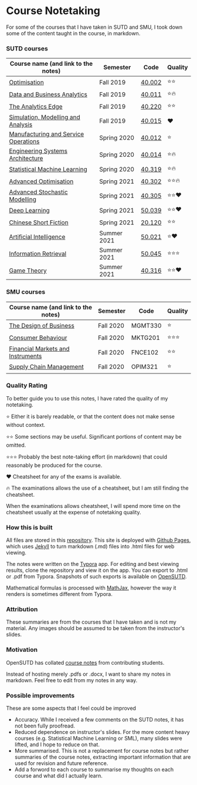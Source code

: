 # Course Notetaking
For some of the courses that I have taken in SUTD and SMU, I took down some of the content taught in the course, in markdown.



### SUTD courses

| Course name (and link to the notes)                          | Semester    | Code                                                         | Quality |
| ------------------------------------------------------------ | ----------- | ------------------------------------------------------------ | ------- |
| [Optimisation](./sutd-optimisation/README.md)                | Fall 2019   | [40.002](https://esd.sutd.edu.sg/courses/40002-optimisation/) | ⭐⭐      |
| [Data and Business Analytics](./sutd-data-and-business-analytics/README.md) | Fall 2019   | [40.011](https://esd.sutd.edu.sg/courses/40011-data-business-analytics/) | ⭐🔥      |
| [The Analytics Edge](./sutd-the-analytics-edge/README.md)    | Fall 2019   | [40.220](https://esd.sutd.edu.sg/courses/40220-the-analytics-edge/) | ⭐⭐      |
| [Simulation, Modelling and Analysis](https://esd.sutd.edu.sg/courses/40015-simulation-modelling-analysis/) | Fall 2019   | [40.015](https://esd.sutd.edu.sg/courses/40015-simulation-modelling-analysis/) | ❤️       |
| [Manufacturing and Service Operations](./sutd-manufacturing-and-service-operations/README.md) | Spring 2020 | [40.012](https://esd.sutd.edu.sg/courses/40012-manufacturing-and-service-operations/) | ⭐       |
| [Engineering Systems Architecture](./sutd-engineering-systems-architecture/README.md) | Spring 2020 | [40.014](https://esd.sutd.edu.sg/courses/40014-engineering-systems-architecture/) | ⭐🔥      |
| [Statistical Machine Learning](./sutd-statistical-machine-learning/README.md) | Spring 2020 | [40.319](https://esd.sutd.edu.sg/courses/40319-statistical-and-machine-learning/) | ⭐🔥      |
| [Advanced Optimisation](./sutd-advanced-optimisation/README.md) | Spring 2021 | [40.302](https://esd.sutd.edu.sg/courses/40302-advanced-topics-in-optimisation/) | ⭐⭐🔥     |
| [Advanced Stochastic Modelling](./sutd-advanced-stochastic-modelling/README.md) | Spring 2021 | [40.305](https://esd.sutd.edu.sg/courses/40305-advanced-topics-in-stochastic-modeling/) | ⭐⭐❤️     |
| [Deep Learning](./sutd-deep-learning/README.md)              | Spring 2021 | [50.039](https://istd.sutd.edu.sg/undergraduate/courses/50-039-theory-and-practice-of-deep-learning) | ⭐⭐❤️     |
| [Chinese Short Fiction](./sutd-chinese-short-fiction/README.md) | Spring 2021 | [20.120](https://hass.sutd.edu.sg/education/undergraduate-subjects/elective/02-120-history-traditional-chinese-short-fiction) | ⭐⭐      |
| [Artificial Intelligence](./sutd-artificial-intelligence/README.md) | Summer 2021 | [50.021](https://istd.sutd.edu.sg/undergraduate/courses/50021-artificial-intelligence) | ⭐❤️      |
| [Information Retrieval](./sutd-information-retrieval/README.md) | Summer 2021 | [50.045](https://istd.sutd.edu.sg/undergraduate/courses/50045-information-retrieval) | ⭐⭐⭐     |
| [Game Theory](./sutd-game-theory/README.md)                  | Summer 2021 | [40.316](https://esd.sutd.edu.sg/courses/40316-game-theory/) | ⭐⭐❤️     |



### SMU courses

| Course name (and link to the notes)                          | Semester  | Code    | Quality |
| ------------------------------------------------------------ | --------- | ------- | ------- |
| [The Design of Business](./smu-the-design-of-business/README.md) | Fall 2020 | MGMT330 | ⭐       |
| [Consumer Behaviour](./smu-consumer-behaviour/README.md)     | Fall 2020 | MKTG201 | ⭐⭐⭐     |
| [Financial Markets and Instruments](./smu-financial-markets-and-instruments/README.md) | Fall 2020 | FNCE102 | ⭐⭐      |
| [Supply Chain Management](./smu-supply-chain-management/README.md) | Fall 2020 | OPIM321 | ⭐       |



### Quality Rating

To better guide you to use this notes, I have rated the quality of my notetaking.

⭐ Either it is barely readable, or that the content does not make sense without context.

⭐⭐ Some sections may be useful. Significant portions of content may be omitted.

⭐⭐⭐ Probably the best note-taking effort (in markdown) that could reasonably be produced for the course.

❤️ Cheatsheet for any of the exams is available.

🔥 The examinations allows the use of a cheatsheet, but I am still finding the cheatsheet.

When the examinations allows cheatsheet, I will spend more time on the cheatsheet usually at the expense of notetaking quality.



### How this is built

All files are stored in this [repository](https://github.com/tonghuikang/notes). This site is deployed with [Github Pages](https://pages.github.com/), which uses [Jekyll](https://jekyllrb.com/) to turn markdown (.md) files into .html files for web viewing. 

The notes were written on the [Typora](https://typora.io/) app. For editing and best viewing results, clone the repository and view it on the app. You can export to .html or .pdf from Typora. Snapshots of such exports is available on [OpenSUTD](https://opensutd.org/course-notes/).

Mathematical formulas is processed with [MathJax](https://tonghuikang.github.io/mathjax-experiment/), however the way it renders is sometimes different from Typora.



### Attribution

These summaries are from the courses that I have taken and is not my material. Any images should be assumed to be taken from the instructor's slides.



### Motivation

OpenSUTD has collated [course notes](https://github.com/OpenSUTD/course-notes) from contributing students.

Instead of hosting merely .pdfs or .docx, I want to share my notes in markdown. Feel free to edit from my notes in any way.









### Possible improvements

These are some aspects that I feel could be improved

- Accuracy. While I received a few comments on the SUTD notes, it has not been fully proofread.
- Reduced dependence on instructor's slides. For the more content heavy courses (e.g. Statistical Machine Learning or SML), many slides were lifted, and I hope to reduce on that.
- More summarised. This is not a replacement for course notes but rather summaries of the course notes, extracting important information that are used for revision and future reference.
- Add a forword to each course to summarise my thoughts on each course and what did I actually learn.

